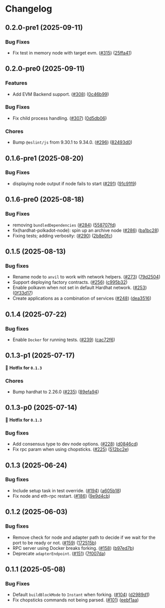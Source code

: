 # Changelog

## 0.2.0-pre1 (2025-09-11)
### Bug Fixes

- Fix test in memory node with target evm. ([#315](https://github.com/paritytech/hardhat-polkadot/pull/315)) ([25ffa41](https://github.com/paritytech/hardhat-polkadot/commit/25ffa41d639e49d4c099af954ecfca62384a3267))


## 0.2.0-pre0 (2025-09-11)
### Features

- Add EVM Backend support. ([#308](https://github.com/paritytech/hardhat-polkadot/pull/308)) ([0c46b99](https://github.com/paritytech/hardhat-polkadot/commit/0c46b994c45811a54a22852591a67d90d134c884))

### Bug Fixes

- Fix child process handling. ([#307](https://github.com/paritytech/hardhat-polkadot/pull/307)) ([0d5db06](https://github.com/paritytech/hardhat-polkadot/commit/0d5db06e072ad4fc67f0bd10ff6e14abfe354574))

### Chores

- Bump `@eslint/js` from 9.30.1 to 9.34.0. ([#296](https://github.com/paritytech/hardhat-polkadot/pull/296)) ([82493d0](https://github.com/paritytech/hardhat-polkadot/commit/82493d06ce23b9e901690ebd30bf039d44945ec2))


## 0.1.6-pre1 (2025-08-20)
### Bug Fixes

- displaying node output if node fails to start ([#291](https://github.com/paritytech/hardhat-polkadot/pull/291)) ([91c91f9](https://github.com/paritytech/hardhat-polkadot/commit/91c91f93fcc0e6a023fb55188ac6179d7c3315e9))

## 0.1.6-pre0 (2025-08-18)
### Bug Fixes

- removing `bundledDependencies` ([#284](https://github.com/paritytech/hardhat-polkadot/pull/284)) ([558707fd](https://github.com/paritytech/hardhat-polkadot/commit/558707fde47e99123ec7f4946b735c49102b1d39))
- fix(hardhat-polkadot-node): spin up an archive node ([#286](https://github.com/paritytech/hardhat-polkadot/pull/286)) ([ba1bc28](https://github.com/paritytech/hardhat-polkadot/commit/ba1bc28af3bd84b43d0e946b6876f03b027ea0bc))
- Fixing tests; adding verbosity: ([#290](https://github.com/paritytech/hardhat-polkadot/pull/290)) ([2b8e0fc](https://github.com/paritytech/hardhat-polkadot/commit/2b8e0fc8cd659e42b6efb2b93295d5842d26bd36))

## 0.1.5 (2025-08-13)
### Bug fixes

- Rename node to `anvil` to work with network helpers. ([#273](https://github.com/paritytech/hardhat-polkadot/pull/273)) ([79d2504](https://github.com/paritytech/hardhat-polkadot/commit/79d2504a7aa77dca9985b22bb2e16b46317dfbd8))
- Support deploying factory contracts. ([#256](https://github.com/paritytech/hardhat-polkadot/pull/256)) ([c995b32](https://github.com/paritytech/hardhat-polkadot/commit/c995b32784802c90fc4ce617854608bb6d224be5))
- Enable polkavm when not set in default Hardhat network. ([#253](https://github.com/paritytech/hardhat-polkadot/pull/253)) ([0f33d17](https://github.com/paritytech/hardhat-polkadot/commit/0f33d171ff353d3aced247759853f8a5939678b2))
- Create applications as a combination of services ([#248](https://github.com/paritytech/hardhat-polkadot/pull/248)) ([dea3516](https://github.com/paritytech/hardhat-polkadot/commit/dea351652dd9eeeed427dbf9ff4b74e815bdc315))


## 0.1.4 (2025-07-22)
### Bug fixes

- Enable `Docker` for running tests. ([#239](https://github.com/paritytech/hardhat-polkadot/pull/239)) ([cac72f6](https://github.com/paritytech/hardhat-polkadot/commit/cac72f6270ac41b3c1d22045c82ca77ca73240fd))


## 0.1.3-p1 (2025-07-17)
🔧 **Hotfix for `0.1.3`**
### Chores

- Bump hardhat to 2.26.0 ([#235](https://github.com/paritytech/hardhat-polkadot/pull/235)) ([89efa94](https://github.com/paritytech/hardhat-polkadot/commit/89efa9498cbe16e32a97519a40a8e1ce4b915f08))


## 0.1.3-p0 (2025-07-14)
🔧 **Hotfix for `0.1.3`**
### Bug fixes

- Add consensus type to dev node options. ([#228](https://github.com/paritytech/hardhat-polkadot/pull/228)) ([d0846cd](https://github.com/paritytech/hardhat-polkadot/commit/d0846cd2feef66232f7e97d1adffaccb55d4ec58))
- Fix rpc param when using chopsticks. ([#225](https://github.com/paritytech/hardhat-polkadot/pull/225)) ([512bc2e](https://github.com/paritytech/hardhat-polkadot/commit/512bc2e9d158ee77268f01d6cb90851724195d64))


## 0.1.3 (2025-06-24)
### Bug fixes

- Include setup task in test override. ([#194](https://github.com/paritytech/hardhat-polkadot/pull/194)) ([a605b18](https://github.com/paritytech/hardhat-polkadot/commit/a605b181cbaec747e3ddeeffc7f98f19f5d45116))
- Fix node and eth-rpc restart. ([#186](https://github.com/paritytech/hardhat-polkadot/pull/186)) ([9e9d4cb](https://github.com/paritytech/hardhat-polkadot/commit/9e9d4cbac6cf9ce3fe9dfc33daed68ce6ff7287d))


## 0.1.2 (2025-06-03)
### Bug fixes

- Remove check for node and adapter path to decide if we wait for the port to be ready or not. ([#159](https://github.com/paritytech/hardhat-polkadot/pull/159)) ([172515b](https://github.com/paritytech/hardhat-polkadot/commit/172515b0c8bea891123d74208fd07f56cffb974b))
- RPC server using Docker breaks forking. ([#158](https://github.com/paritytech/hardhat-polkadot/pull/158)) ([b97ed7b](https://github.com/paritytech/hardhat-polkadot/commit/b97ed7b59efca4c724641a0ece239617dba49160))
- Deprecate `adapterEndpoint`. ([#151](https://github.com/paritytech/hardhat-polkadot/pull/151)) ([7f007da](https://github.com/paritytech/hardhat-polkadot/commit/7f007daf7a38f3f5eff84829d3a3a02e5cca1d1f))


## 0.1.1 (2025-05-08)
### Bug Fixes

- Default `buildBlockMode` to `Instant` when forking. ([#104](https://github.com/paritytech/hardhat-polkadot/pull/104)) ([d2989d1](https://github.com/paritytech/hardhat-polkadot/commit/d2989d153365b2ee7a6d84e3f25fc2dc285b6624))
- Fix chopsticks commands not being parsed. ([#101](https://github.com/paritytech/hardhat-polkadot/pull/101)) ([eebf1aa](https://github.com/paritytech/hardhat-polkadot/commit/eebf1aa44c303d90184ac4f37536cd6f14979ab8))
